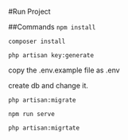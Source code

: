 #Run Project

##Commands
`npm install`

`composer install`

`php artisan key:generate`

copy the .env.example file as .env

create db and change it.

`php artisan:migrate`

`npm run serve`

`php artisan:migrtate`
